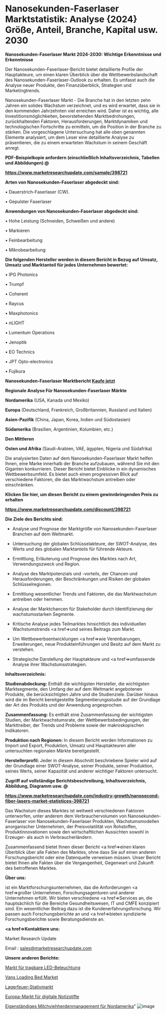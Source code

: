 # Nanosekunden-Faserlaser Marktstatistik: Analyse {2024} Größe, Anteil, Branche, Kapital usw. 2030

<strong>Nanosekunden-Faserlaser Markt 2024-2030: Wichtige Erkenntnisse und Erkenntnisse</strong>

Der Nanosekunden-Faserlaser-Bericht bietet detaillierte Profile der Hauptakteure, um einen klaren Überblick über die Wettbewerbslandschaft des Nanosekunden-Faserlaser-Outlook zu erhalten. Es umfasst auch die Analyse neuer Produkte, den Finanzüberblick, Strategien und Marketingtrends.

Nanosekunden-Faserlaser Markt - Die Branche hat in den letzten zehn Jahren ein solides Wachstum verzeichnet, und es wird erwartet, dass sie in den kommenden Jahrzehnten viel erreichen wird. Daher ist es wichtig, alle Investitionsmöglichkeiten, bevorstehenden Marktbedrohungen, zurückhaltenden Faktoren, Herausforderungen, Marktdynamiken und technologischen Fortschritte zu ermitteln, um die Position in der Branche zu stärken. Die vorgeschlagene Untersuchung hat alle oben genannten Elemente analysiert, um dem Leser eine detaillierte Analyse zu präsentieren, die zu einem erwarteten Wachstum in seinem Geschäft anregt.



<strong><b>PDF-Beispielkopie anfordern (einschließlich Inhaltsverzeichnis, Tabellen und Abbildungen) @ </b></strong>

<strong><a href=https://www.marketresearchupdate.com/sample/398721>

<strong>https://www.marketresearchupdate.com/sample/398721</u></a></strong></strong>



<strong>Arten von Nanosekunden-Faserlaser abgedeckt sind:</strong>

• Dauerstrich-Faserlaser (CW).

• Gepulster Faserlaser



<strong>Anwendungen von Nanosekunden-Faserlaser abgedeckt sind:</strong>

• Hohe Leistung (Schneiden, Schweißen und andere)

• Markieren

• Feinbearbeitung

• Mikrobearbeitung



<strong>Die folgenden Hersteller werden in diesem Bericht in Bezug auf Umsatz, Umsatz und Marktanteil für jedes Unternehmen bewertet:</strong>

• IPG Photonics

• Trumpf

• Coherent

• Raycus

• Maxphotonics

• nLIGHT

• Lumentum Operations

• Jenoptik

• EO Technics

• JPT Opto-electronics

• Fujikura



<strong>Nanosekunden-Faserlaser Marktbericht <a href=https://www.marketresearchupdate.com/buynow/398721>Kaufe jetzt</a></strong>



<strong>Regionale Analyse Für Nanosekunden-Faserlaser Märkte</strong>



<strong>Nordamerika</strong> (USA, Kanada und Mexiko)



<strong>Europa</strong> (Deutschland, Frankreich, Großbritannien, Russland und Italien)



<strong>Asien-Pazifik</strong> (China, Japan, Korea, Indien und Südostasien)



<strong>Südamerika</strong> (Brasilien, Argentinien, Kolumbien, etc.)



<strong>Den Mittleren</strong> 

<strong>Osten und Afrika</strong> (Saudi-Arabien, VAE, ägypten, Nigeria und Südafrika)

Die analysierten Daten auf dem Nanosekunden-Faserlaser Markt helfen Ihnen, eine Marke innerhalb der Branche aufzubauen, während Sie mit den Giganten konkurrieren. Dieser Bericht bietet Einblicke in ein dynamisches Wettbewerbsumfeld. Es bietet auch einen progressiven Blick auf verschiedene Faktoren, die das Marktwachstum antreiben oder einschränken.



<strong>Klicken Sie hier, um diesen Bericht zu einem gewinnbringenden Preis zu erhalten
</strong>

<strong><a href=https://www.marketresearchupdate.com/discount/398721>https://www.marketresearchupdate.com/discount/398721</b></u></strong></a>



<strong>Die Ziele des Berichts sind:</strong>

- Analyse und Prognose der Marktgröße von Nanosekunden-Faserlaser Branchen auf dem Weltmarkt.

- Untersuchung der globalen Schlüsselakteure, der SWOT-Analyse, des Werts und des globalen Marktanteils für führende Akteure.

- Ermittlung, Erläuterung und Prognose des Marktes nach Art, Verwendungszweck und Region.

- Analyse des Marktpotenzials und -vorteils, der Chancen und Herausforderungen, der Beschränkungen und Risiken der globalen Schlüsselregionen.

- Ermittlung wesentlicher Trends und Faktoren, die das Marktwachstum antreiben oder hemmen.

- Analyse der Marktchancen für Stakeholder durch Identifizierung der wachstumsstarken Segmente.

- Kritische Analyse jedes Teilmarktes hinsichtlich des individuellen Wachstumstrends <a href=>und</a> seines Beitrags zum Markt.

- Um Wettbewerbsentwicklungen <a href=>wie</a> Vereinbarungen, Erweiterungen, neue Produkteinführungen und Besitz auf dem Markt zu verstehen.

- Strategische Darstellung der Hauptakteure und <a href=>umfas</a>sende Analyse ihrer Wachstumsstrategien.



<strong>Inhaltsverzeichnis:</strong>



<strong>Studienabdeckung:</strong> Enthält die wichtigsten Hersteller, die wichtigsten Marktsegmente, den Umfang der auf dem Weltmarkt angebotenen Produkte, die berücksichtigten Jahre und die Studienziele. Darüber hinaus wird die im Bericht bereitgestellte Segmentierungsstudie auf der Grundlage der Art des Produkts und der Anwendung angesprochen.



<strong>Zusammenfassung:</strong> Es enthält eine Zusammenfassung der wichtigsten Studien, der Marktwachstumsrate, der Wettbewerbsbedingungen, der Markttreiber, der Trends und Probleme sowie der makroskopischen Indikatoren.



<strong>Produktion nach Regionen:</strong> In diesem Bericht werden Informationen zu Import und Export, Produktion, Umsatz und Hauptakteuren aller untersuchten regionalen Märkte bereitgestellt.



<strong>Herstellerprofil:</strong> Jeder in diesem Abschnitt beschriebene Spieler wird auf der Grundlage einer SWOT-Analyse, seiner Produkte, seiner Produktion, seines Werts, seiner Kapazität und anderer wichtiger Faktoren untersucht.



<strong><b>Zugriff auf vollständige Berichtsbeschreibung, Inhaltsverzeichnis, Abbildung, Diagramm usw. @ </b></strong>

<strong><a href=https://www.marketresearchupdate.com/industry-growth/nanosecond-fiber-lasers-market-statistices-398721>https://www.marketresearchupdate.com/industry-growth/nanosecond-fiber-lasers-market-statistices-398721</a></strong>

Das Wachstum dieses Marktes ist weltweit verschiedenen Faktoren unterworfen, unter anderem dem Verbrauchervolumen von Nanosekunden-Faserlaser von Nanosekunden-Faserlaser Produkten, Wachstumsmodellen anorganischer Unternehmen, der Preisvolatilität von Rohstoffen, Produktinnovationen sowie den wirtschaftlichen Aussichten sowohl in Erzeuger- als auch in Verbraucherländern.

Zusammenfassend bietet Ihnen dieser Bericht <a href=>einen</a> klaren Überblick über alle Fakten des Marktes, ohne dass Sie auf einen anderen Forschungsbericht oder eine Datenquelle verweisen müssen. Unser Bericht bietet Ihnen alle Fakten über die Vergangenheit, Gegenwart und Zukunft des betroffenen Marktes.



<strong>Über uns:</strong>

 ist ein Marktforschungsunternehmen, das die Anforderungen <a href=>großer</a> Unternehmen, Forschungsagenturen und anderer Unternehmen erfüllt. Wir bieten verschiedene <a href=>Services</a> an, die hauptsächlich für die Bereiche Gesundheitswesen, IT und CMFE konzipiert sind. Ein wesentlicher Beitrag dazu ist die Kundenerfahrungsforschung. Wir passen auch Forschungsberichte an und <a href=>bieten</a> syndizierte Forschungsberichte sowie Beratungsdienste an.



<strong><a href=>Kontaktiere uns:</a></strong>

Market Research Update

Email : sales@marketresearchupdate.com



<strong>Unsere anderen Berichte:</strong>

<a href=https://www.linkedin.com/pulse/led-portable-lighting-market-expected-witness>Markt für tragbare LED-Beleuchtung</a>

<a href=https://www.linkedin.com/pulse/vans-loading-bed-market-2023-analysis-growth>Vans Loading Bed Market</a>

<a href=https://www.linkedin.com/pulse/camp-fire-tripod-market-research-report-reveals>Lagerfeuer-Stativmarkt</a>

<a href=https://www.linkedin.com/pulse/europe-digital-notes-pen-market-2023-challenges>Europa-Markt für digitale Notizstifte</a>

<a href=https://www.linkedin.com/pulse/north-america-dairy-herd-management-standalone>Eigenständiges Milchviehherdenmanagement für Nordamerika</a>"
![image](https://github.com/RushikeshRI/news24analysis/assets/164026548/d25418ca-1a9c-4dd2-970d-94c44cfcba92)

